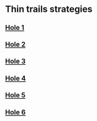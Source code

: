# Thin trails strategies

## [Hole 1](thin-trails/1.md)
## [Hole 2](thin-trails/2.md)
## [Hole 3](thin-trails/3.md)
## [Hole 4](thin-trails/4.md)
## [Hole 5](thin-trails/5.md)
## [Hole 6](thin-trails/6.md)
